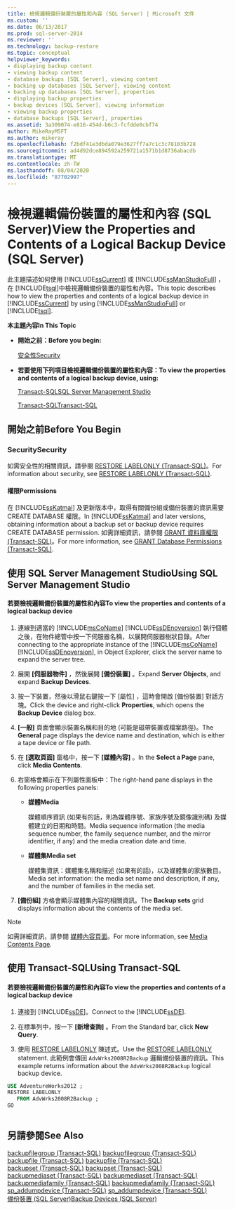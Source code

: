 ```yaml
---
title: 檢視邏輯備份裝置的屬性和內容 (SQL Server) | Microsoft 文件
ms.custom: ''
ms.date: 06/13/2017
ms.prod: sql-server-2014
ms.reviewer: ''
ms.technology: backup-restore
ms.topic: conceptual
helpviewer_keywords:
- displaying backup content
- viewing backup content
- database backups [SQL Server], viewing content
- backing up databases [SQL Server], viewing content
- backing up databases [SQL Server], properties
- displaying backup properties
- backup devices [SQL Server], viewing information
- viewing backup properties
- database backups [SQL Server], properties
ms.assetid: 3a309074-e816-454d-b6c3-fcfdde0cbf74
author: MikeRayMSFT
ms.author: mikeray
ms.openlocfilehash: f2bdf41e3dbda079e3627ff7a7c1c3c78103b728
ms.sourcegitcommit: ad4d92dce894592a259721a1571b1d8736abacdb
ms.translationtype: MT
ms.contentlocale: zh-TW
ms.lasthandoff: 08/04/2020
ms.locfileid: "87702997"
---
```

# <a name="view-the-properties-and-contents-of-a-logical-backup-device-sql-server"></a><span data-ttu-id="cc90c-102">檢視邏輯備份裝置的屬性和內容 (SQL Server)</span><span class="sxs-lookup"><span data-stu-id="cc90c-102">View the Properties and Contents of a Logical Backup Device (SQL Server)</span></span>
  <span data-ttu-id="cc90c-103">此主題描述如何使用 [!INCLUDE[ssCurrent](../../includes/sscurrent-md.md)] 或 [!INCLUDE[ssManStudioFull](../../includes/ssmanstudiofull-md.md)] ，在 [!INCLUDE[tsql](../../includes/tsql-md.md)]中檢視邏輯備份裝置的屬性和內容。</span><span class="sxs-lookup"><span data-stu-id="cc90c-103">This topic describes how to view the properties and contents of a logical backup device in [!INCLUDE[ssCurrent](../../includes/sscurrent-md.md)] by using [!INCLUDE[ssManStudioFull](../../includes/ssmanstudiofull-md.md)] or [!INCLUDE[tsql](../../includes/tsql-md.md)].</span></span>  
  
 <span data-ttu-id="cc90c-104">**本主題內容**</span><span class="sxs-lookup"><span data-stu-id="cc90c-104">**In This Topic**</span></span>  
  
-   <span data-ttu-id="cc90c-105">**開始之前：**</span><span class="sxs-lookup"><span data-stu-id="cc90c-105">**Before you begin:**</span></span>  
  
     [<span data-ttu-id="cc90c-106">安全性</span><span class="sxs-lookup"><span data-stu-id="cc90c-106">Security</span></span>](#Security)  
  
-   <span data-ttu-id="cc90c-107">**若要使用下列項目檢視邏輯備份裝置的屬性和內容：**</span><span class="sxs-lookup"><span data-stu-id="cc90c-107">**To view the properties and contents of a logical backup device, using:**</span></span>  
  
     [<span data-ttu-id="cc90c-108">Transact-SQL</span><span class="sxs-lookup"><span data-stu-id="cc90c-108">SQL Server Management Studio</span></span>](#SSMSProcedure)  
  
     [<span data-ttu-id="cc90c-109">Transact-SQL</span><span class="sxs-lookup"><span data-stu-id="cc90c-109">Transact-SQL</span></span>](#TsqlProcedure)  
  
##  <a name="before-you-begin"></a><a name="BeforeYouBegin"></a> <span data-ttu-id="cc90c-110">開始之前</span><span class="sxs-lookup"><span data-stu-id="cc90c-110">Before You Begin</span></span>  
  
###  <a name="security"></a><a name="Security"></a> <span data-ttu-id="cc90c-111">Security</span><span class="sxs-lookup"><span data-stu-id="cc90c-111">Security</span></span>  
 <span data-ttu-id="cc90c-112">如需安全性的相關資訊，請參閱 [RESTORE LABELONLY &#40;Transact-SQL&#41;](/sql/t-sql/statements/restore-statements-labelonly-transact-sql)。</span><span class="sxs-lookup"><span data-stu-id="cc90c-112">For information about security, see [RESTORE LABELONLY &#40;Transact-SQL&#41;](/sql/t-sql/statements/restore-statements-labelonly-transact-sql).</span></span>  
  
####  <a name="permissions"></a><a name="Permissions"></a> <span data-ttu-id="cc90c-113">權限</span><span class="sxs-lookup"><span data-stu-id="cc90c-113">Permissions</span></span>  
 <span data-ttu-id="cc90c-114">在 [!INCLUDE[ssKatmai](../../includes/sskatmai-md.md)] 及更新版本中，取得有關備份組或備份裝置的資訊需要 CREATE DATABASE 權限。</span><span class="sxs-lookup"><span data-stu-id="cc90c-114">In [!INCLUDE[ssKatmai](../../includes/sskatmai-md.md)] and later versions, obtaining information about a backup set or backup device requires CREATE DATABASE permission.</span></span> <span data-ttu-id="cc90c-115">如需詳細資訊，請參閱 [GRANT 資料庫權限 &#40;Transact-SQL&#41;](/sql/t-sql/statements/grant-database-permissions-transact-sql)。</span><span class="sxs-lookup"><span data-stu-id="cc90c-115">For more information, see [GRANT Database Permissions &#40;Transact-SQL&#41;](/sql/t-sql/statements/grant-database-permissions-transact-sql).</span></span>  
  
##  <a name="using-sql-server-management-studio"></a><a name="SSMSProcedure"></a> <span data-ttu-id="cc90c-116">使用 SQL Server Management Studio</span><span class="sxs-lookup"><span data-stu-id="cc90c-116">Using SQL Server Management Studio</span></span>  
  
#### <a name="to-view-the-properties-and-contents-of-a-logical-backup-device"></a><span data-ttu-id="cc90c-117">若要檢視邏輯備份裝置的屬性和內容</span><span class="sxs-lookup"><span data-stu-id="cc90c-117">To view the properties and contents of a logical backup device</span></span>  
  
1.  <span data-ttu-id="cc90c-118">連線到適當的 [!INCLUDE[msCoName](../../includes/msconame-md.md)] [!INCLUDE[ssDEnoversion](../../includes/ssdenoversion-md.md)] 執行個體之後，在物件總管中按一下伺服器名稱，以展開伺服器樹狀目錄。</span><span class="sxs-lookup"><span data-stu-id="cc90c-118">After connecting to the appropriate instance of the [!INCLUDE[msCoName](../../includes/msconame-md.md)] [!INCLUDE[ssDEnoversion](../../includes/ssdenoversion-md.md)], in Object Explorer, click the server name to expand the server tree.</span></span>  
  
2.  <span data-ttu-id="cc90c-119">展開 **[伺服器物件]** ，然後展開 **[備份裝置]** 。</span><span class="sxs-lookup"><span data-stu-id="cc90c-119">Expand **Server Objects**, and expand **Backup Devices**.</span></span>  
  
3.  <span data-ttu-id="cc90c-120">按一下裝置，然後以滑鼠右鍵按一下 [屬性]  ，這時會開啟 [備份裝置]  對話方塊。</span><span class="sxs-lookup"><span data-stu-id="cc90c-120">Click the device and right-click **Properties**, which opens the **Backup Device** dialog box.</span></span>  
  
4.  <span data-ttu-id="cc90c-121">**[一般]** 頁面會顯示裝置名稱和目的地 (可能是磁帶裝置或檔案路徑)。</span><span class="sxs-lookup"><span data-stu-id="cc90c-121">The **General** page displays the device name and destination, which is either a tape device or file path.</span></span>  
  
5.  <span data-ttu-id="cc90c-122">在 **[選取頁面]** 窗格中，按一下 **[媒體內容]** 。</span><span class="sxs-lookup"><span data-stu-id="cc90c-122">In the **Select a Page** pane, click **Media Contents**.</span></span>  
  
6.  <span data-ttu-id="cc90c-123">右窗格會顯示在下列屬性面板中：</span><span class="sxs-lookup"><span data-stu-id="cc90c-123">The right-hand pane displays in the following properties panels:</span></span>  
  
    -   <span data-ttu-id="cc90c-124">**媒體**</span><span class="sxs-lookup"><span data-stu-id="cc90c-124">**Media**</span></span>  
  
         <span data-ttu-id="cc90c-125">媒體順序資訊 (如果有的話，則為媒體序號、家族序號及鏡像識別碼) 及媒體建立的日期和時間。</span><span class="sxs-lookup"><span data-stu-id="cc90c-125">Media sequence information (the media sequence number, the family sequence number, and the mirror identifier, if any) and the media creation date and time.</span></span>  
  
    -   <span data-ttu-id="cc90c-126">**媒體集**</span><span class="sxs-lookup"><span data-stu-id="cc90c-126">**Media set**</span></span>  
  
         <span data-ttu-id="cc90c-127">媒體集資訊：媒體集名稱和描述 (如果有的話)，以及媒體集的家族數目。</span><span class="sxs-lookup"><span data-stu-id="cc90c-127">Media set information: the media set name and description, if any, and the number of families in the media set.</span></span>  
  
7.  <span data-ttu-id="cc90c-128">**[備份組]** 方格會顯示媒體集內容的相關資訊。</span><span class="sxs-lookup"><span data-stu-id="cc90c-128">The **Backup sets** grid displays information about the contents of the media set.</span></span>  
  
> [!NOTE]  
>  <span data-ttu-id="cc90c-129">如需詳細資訊，請參閱 [媒體內容頁面](backup-device-media-contents-page.md)。</span><span class="sxs-lookup"><span data-stu-id="cc90c-129">For more information, see [Media Contents Page](backup-device-media-contents-page.md).</span></span>  
  
##  <a name="using-transact-sql"></a><a name="TsqlProcedure"></a> <span data-ttu-id="cc90c-130">使用 Transact-SQL</span><span class="sxs-lookup"><span data-stu-id="cc90c-130">Using Transact-SQL</span></span>  
  
#### <a name="to-view-the-properties-and-contents-of-a-logical-backup-device"></a><span data-ttu-id="cc90c-131">若要檢視邏輯備份裝置的屬性和內容</span><span class="sxs-lookup"><span data-stu-id="cc90c-131">To view the properties and contents of a logical backup device</span></span>  
  
1.  <span data-ttu-id="cc90c-132">連接到 [!INCLUDE[ssDE](../../includes/ssde-md.md)]。</span><span class="sxs-lookup"><span data-stu-id="cc90c-132">Connect to the [!INCLUDE[ssDE](../../includes/ssde-md.md)].</span></span>  
  
2.  <span data-ttu-id="cc90c-133">在標準列中，按一下 **[新增查詢]** 。</span><span class="sxs-lookup"><span data-stu-id="cc90c-133">From the Standard bar, click **New Query**.</span></span>  
  
3.  <span data-ttu-id="cc90c-134">使用 [RESTORE LABELONLY](/sql/t-sql/statements/restore-statements-labelonly-transact-sql) 陳述式。</span><span class="sxs-lookup"><span data-stu-id="cc90c-134">Use the [RESTORE LABELONLY](/sql/t-sql/statements/restore-statements-labelonly-transact-sql) statement.</span></span> <span data-ttu-id="cc90c-135">此範例會傳回 `AdvWrks2008R2Backup` 邏輯備份裝置的資訊。</span><span class="sxs-lookup"><span data-stu-id="cc90c-135">This example returns information about the `AdvWrks2008R2Backup` logical backup device.</span></span>  
  
```sql  
USE AdventureWorks2012 ;  
RESTORE LABELONLY  
   FROM AdvWrks2008R2Backup ;  
GO  
  
```  
  
## <a name="see-also"></a><span data-ttu-id="cc90c-136">另請參閱</span><span class="sxs-lookup"><span data-stu-id="cc90c-136">See Also</span></span>  
 <span data-ttu-id="cc90c-137">[backupfilegroup &#40;Transact-SQL&#41;](/sql/relational-databases/system-tables/backupfilegroup-transact-sql) </span><span class="sxs-lookup"><span data-stu-id="cc90c-137">[backupfilegroup &#40;Transact-SQL&#41;](/sql/relational-databases/system-tables/backupfilegroup-transact-sql) </span></span>  
 <span data-ttu-id="cc90c-138">[backupfile &#40;Transact-SQL&#41;](/sql/relational-databases/system-tables/backupfile-transact-sql) </span><span class="sxs-lookup"><span data-stu-id="cc90c-138">[backupfile &#40;Transact-SQL&#41;](/sql/relational-databases/system-tables/backupfile-transact-sql) </span></span>  
 <span data-ttu-id="cc90c-139">[backupset &#40;Transact-SQL&#41;](/sql/relational-databases/system-tables/backupset-transact-sql) </span><span class="sxs-lookup"><span data-stu-id="cc90c-139">[backupset &#40;Transact-SQL&#41;](/sql/relational-databases/system-tables/backupset-transact-sql) </span></span>  
 <span data-ttu-id="cc90c-140">[backupmediaset &#40;Transact-SQL&#41;](/sql/relational-databases/system-tables/backupmediaset-transact-sql) </span><span class="sxs-lookup"><span data-stu-id="cc90c-140">[backupmediaset &#40;Transact-SQL&#41;](/sql/relational-databases/system-tables/backupmediaset-transact-sql) </span></span>  
 <span data-ttu-id="cc90c-141">[backupmediafamily &#40;Transact-SQL&#41;](/sql/relational-databases/system-tables/backupmediafamily-transact-sql) </span><span class="sxs-lookup"><span data-stu-id="cc90c-141">[backupmediafamily &#40;Transact-SQL&#41;](/sql/relational-databases/system-tables/backupmediafamily-transact-sql) </span></span>  
 <span data-ttu-id="cc90c-142">[sp_addumpdevice &#40;Transact-SQL&#41;](/sql/relational-databases/system-stored-procedures/sp-addumpdevice-transact-sql) </span><span class="sxs-lookup"><span data-stu-id="cc90c-142">[sp_addumpdevice &#40;Transact-SQL&#41;](/sql/relational-databases/system-stored-procedures/sp-addumpdevice-transact-sql) </span></span>  
 [<span data-ttu-id="cc90c-143">備份裝置 &#40;SQL Server&#41;</span><span class="sxs-lookup"><span data-stu-id="cc90c-143">Backup Devices &#40;SQL Server&#41;</span></span>](backup-devices-sql-server.md)  
  
  
